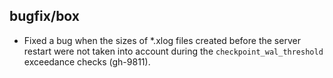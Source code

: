 ## bugfix/box

* Fixed a bug when the sizes of *.xlog files created before the server restart
  were not taken into account during the `checkpoint_wal_threshold` exceedance
  checks (gh-9811).
